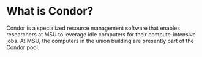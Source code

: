 What is Condor?
===
Condor is a specialized resource management software that enables researchers at MSU to leverage idle 
computers for their compute-intensive jobs. At MSU, the computers in the union building are presently 
part of the Condor pool.
